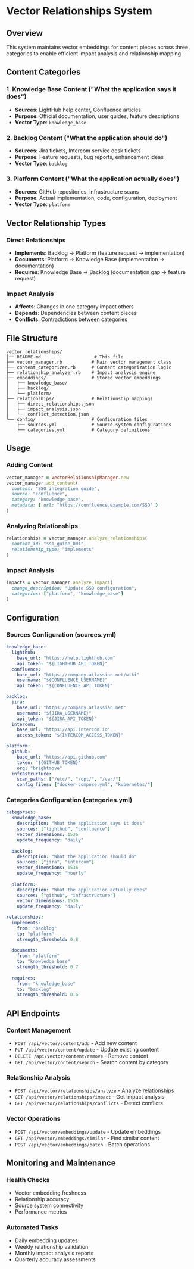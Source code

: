 # Vector Relationships System

## Overview
This system maintains vector embeddings for content pieces across three categories to enable efficient impact analysis and relationship mapping.

## Content Categories

### 1. Knowledge Base Content ("What the application says it does")
- **Sources**: LightHub help center, Confluence articles
- **Purpose**: Official documentation, user guides, feature descriptions
- **Vector Type**: `knowledge_base`

### 2. Backlog Content ("What the application should do")
- **Sources**: Jira tickets, Intercom service desk tickets
- **Purpose**: Feature requests, bug reports, enhancement ideas
- **Vector Type**: `backlog`

### 3. Platform Content ("What the application actually does")
- **Sources**: GitHub repositories, infrastructure scans
- **Purpose**: Actual implementation, code, configuration, deployment
- **Vector Type**: `platform`

## Vector Relationship Types

### Direct Relationships
- **Implements**: Backlog → Platform (feature request → implementation)
- **Documents**: Platform → Knowledge Base (implementation → documentation)
- **Requires**: Knowledge Base → Backlog (documentation gap → feature request)

### Impact Analysis
- **Affects**: Changes in one category impact others
- **Depends**: Dependencies between content pieces
- **Conflicts**: Contradictions between categories

## File Structure
```
vector_relationships/
├── README.md                    # This file
├── vector_manager.rb           # Main vector management class
├── content_categorizer.rb      # Content categorization logic
├── relationship_analyzer.rb    # Impact analysis engine
├── embeddings/                 # Stored vector embeddings
│   ├── knowledge_base/
│   ├── backlog/
│   └── platform/
├── relationships/              # Relationship mappings
│   ├── direct_relationships.json
│   ├── impact_analysis.json
│   └── conflict_detection.json
└── config/                     # Configuration files
    ├── sources.yml             # Source system configurations
    └── categories.yml          # Category definitions
```

## Usage

### Adding Content
```ruby
vector_manager = VectorRelationshipManager.new
vector_manager.add_content(
  content: "SSO integration guide",
  source: "confluence",
  category: "knowledge_base",
  metadata: { url: "https://confluence.example.com/SSO" }
)
```

### Analyzing Relationships
```ruby
relationships = vector_manager.analyze_relationships(
  content_id: "sso_guide_001",
  relationship_type: "implements"
)
```

### Impact Analysis
```ruby
impacts = vector_manager.analyze_impact(
  change_description: "Update SSO configuration",
  categories: ["platform", "knowledge_base"]
)
```

## Configuration

### Sources Configuration (sources.yml)
```yaml
knowledge_base:
  lighthub:
    base_url: "https://help.lighthub.com"
    api_token: "${LIGHTHUB_API_TOKEN}"
  confluence:
    base_url: "https://company.atlassian.net/wiki"
    username: "${CONFLUENCE_USERNAME}"
    api_token: "${CONFLUENCE_API_TOKEN}"

backlog:
  jira:
    base_url: "https://company.atlassian.net"
    username: "${JIRA_USERNAME}"
    api_token: "${JIRA_API_TOKEN}"
  intercom:
    base_url: "https://api.intercom.io"
    access_token: "${INTERCOM_ACCESS_TOKEN}"

platform:
  github:
    base_url: "https://api.github.com"
    token: "${GITHUB_TOKEN}"
    org: "brightmove"
  infrastructure:
    scan_paths: ["/etc/", "/opt/", "/var/"]
    config_files: ["docker-compose.yml", "kubernetes/"]
```

### Categories Configuration (categories.yml)
```yaml
categories:
  knowledge_base:
    description: "What the application says it does"
    sources: ["lighthub", "confluence"]
    vector_dimensions: 1536
    update_frequency: "daily"
    
  backlog:
    description: "What the application should do"
    sources: ["jira", "intercom"]
    vector_dimensions: 1536
    update_frequency: "hourly"
    
  platform:
    description: "What the application actually does"
    sources: ["github", "infrastructure"]
    vector_dimensions: 1536
    update_frequency: "daily"

relationships:
  implements:
    from: "backlog"
    to: "platform"
    strength_threshold: 0.8
    
  documents:
    from: "platform"
    to: "knowledge_base"
    strength_threshold: 0.7
    
  requires:
    from: "knowledge_base"
    to: "backlog"
    strength_threshold: 0.6
```

## API Endpoints

### Content Management
- `POST /api/vector/content/add` - Add new content
- `PUT /api/vector/content/update` - Update existing content
- `DELETE /api/vector/content/remove` - Remove content
- `GET /api/vector/content/search` - Search content by category

### Relationship Analysis
- `POST /api/vector/relationships/analyze` - Analyze relationships
- `GET /api/vector/relationships/impact` - Get impact analysis
- `GET /api/vector/relationships/conflicts` - Detect conflicts

### Vector Operations
- `POST /api/vector/embeddings/update` - Update embeddings
- `GET /api/vector/embeddings/similar` - Find similar content
- `POST /api/vector/embeddings/batch` - Batch operations

## Monitoring and Maintenance

### Health Checks
- Vector embedding freshness
- Relationship accuracy
- Source system connectivity
- Performance metrics

### Automated Tasks
- Daily embedding updates
- Weekly relationship validation
- Monthly impact analysis reports
- Quarterly accuracy assessments
